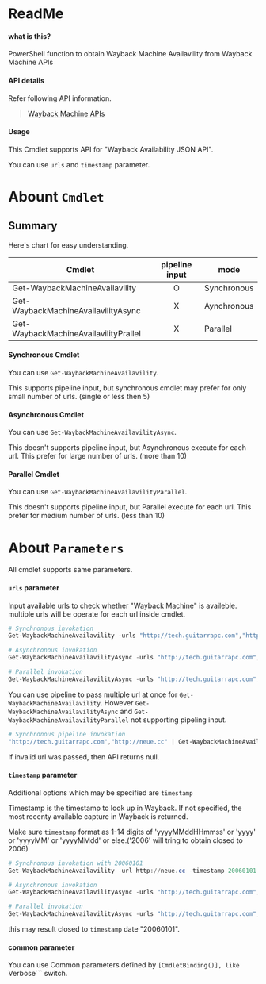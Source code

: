ReadMe
=============================

#### what is this?
PowerShell function to obtain Wayback Machine Availavility from Wayback Machine APIs

#### API details

Refer following API information.

> [Wayback Machine APIs](http://archive.org/help/wayback_api.php)

#### Usage

This Cmdlet supports API for "Wayback Availability JSON API".

You can use ```urls``` and ```timestamp``` parameter.


Abount ```Cmdlet```
=============================

## Summary

Here's chart for easy understanding.

|Cmdlet|pipeline input|mode|
|----|:----:|----|
|Get-WaybackMachineAvailavility|O|Synchronous|
|Get-WaybackMachineAvailavilityAsync|X|Aynchronous|
|Get-WaybackMachineAvailavilityPrallel|X|Parallel|

#### Synchronous Cmdlet

You can use ```Get-WaybackMachineAvailavility```.

This supports pipeline input, but synchronous cmdlet may prefer for only small number of urls. (single or less then 5)


#### Asynchronous Cmdlet

You can use ```Get-WaybackMachineAvailavilityAsync```.

This doesn't supports pipeline input, but Asynchronous execute for each url. This prefer for large number of urls. (more than 10)

#### Parallel Cmdlet

You can use ```Get-WaybackMachineAvailavilityParallel```.

This doesn't supports pipeline input, but Parallel execute for each url. This prefer for medium number of urls. (less than 10)


About ```Parameters```
=============================

All cmdlet supports same parameters.

#### ```urls``` parameter

Input available urls to check whether "Wayback Machine" is availeble.
multiple urls will be operate for each url inside cmdlet.

```PowerShell
# Synchronous invokation
Get-WaybackMachineAvailavility -urls "http://tech.guitarrapc.com","http://neue.cc"

# Asynchronous invokation
Get-WaybackMachineAvailavilityAsync -urls "http://tech.guitarrapc.com","http://neue.cc"

# Parallel invokation
Get-WaybackMachineAvailavilityAsync -urls "http://tech.guitarrapc.com","http://neue.cc"
```

You can use pipeline to pass multiple url at once for ```Get-WaybackMachineAvailavility```.
However ```Get-WaybackMachineAvailavilityAsync``` and ```Get-WaybackMachineAvailavilityParallel``` not supporting pipeling input.

```Powershell
# Synchronous pipeline invokation
"http://tech.guitarrapc.com","http://neue.cc" | Get-WaybackMachineAvailavility
```

If invalid url was passed, then API returns null.

#### ```timestamp``` parameter

Additional options which may be specified are ```timestamp```

Timestamp is the timestamp to look up in Wayback. If not specified, the most recenty available capture in Wayback is returned.

Make sure ```timestamp``` format as 1-14 digits of 'yyyyMMddHHmmss' or 'yyyy' or 'yyyyMM' or 'yyyyMMdd' or else.('2006' will tring to obtain closed to 2006)

```PowerShell
# Synchronous invokation with 20060101
Get-WaybackMachineAvailavility -url http://neue.cc -timestamp 20060101

# Asynchronous invokation
Get-WaybackMachineAvailavilityAsync -urls "http://tech.guitarrapc.com","http://neue.cc" -timestamp 20060101

# Parallel invokation
Get-WaybackMachineAvailavilityAsync -urls "http://tech.guitarrapc.com","http://neue.cc" -timestamp 20060101
```

this may result closed to ```timestamp``` date "20060101".

#### common parameter

You can use Common parameters defined by ```[CmdletBinding()], like ```Verbose``` switch.